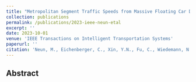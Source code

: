 ```yaml
---
title: "Metropolitan Segment Traffic Speeds from Massive Floating Car Data in 10 Cities"
collection: publications
permalink: /publications/2023-ieee-neun-etal
excerpt: ''
date: 2023-10-01
venue: 'IEEE Transactions on Intelligent Transportation Systems'
paperurl: ''
citation: 'Neun, M., Eichenberger, C., Xin, Y.N., Fu, C., Wiedemann, N., Martin, H., Tomko, M. Ambuehl, L., Hermes, L., & Kopp, M. (accepted). Metropolitan Segment Traffic Speeds from Massive Floating Car Data in 10 Cities. IEEE Transactions on Intelligent Transportation Systems.'
---
```


## Abstract

